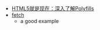  - [HTML5就是现在：深入了解Polyfills](http://blog.csdn.net/wang16510/article/details/8960312)
 - [fetch](https://github.com/github/fetch)
    - a good example